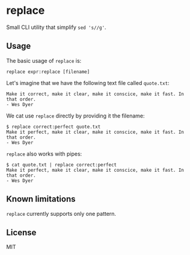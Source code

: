 # replace

Small CLI utility that simplify `sed 's//g'`.

## Usage

The basic usage of `replace` is:

```
replace expr:replace [filename]
```

Let's imagine that we have the following text file called `quote.txt`:

```
Make it correct, make it clear, make it conscice, make it fast. In that order.
- Wes Dyer
```

We cat use `replace` directly by providing it the filename:

```
$ replace correct:perfect quote.txt
Make it perfect, make it clear, make it conscice, make it fast. In that order.
- Wes Dyer
```

`replace` also works with pipes:

```
$ cat quote.txt | replace correct:perfect
Make it perfect, make it clear, make it conscice, make it fast. In that order.
- Wes Dyer
```

## Known limitations

`replace` currently supports only one pattern.

## License

MIT